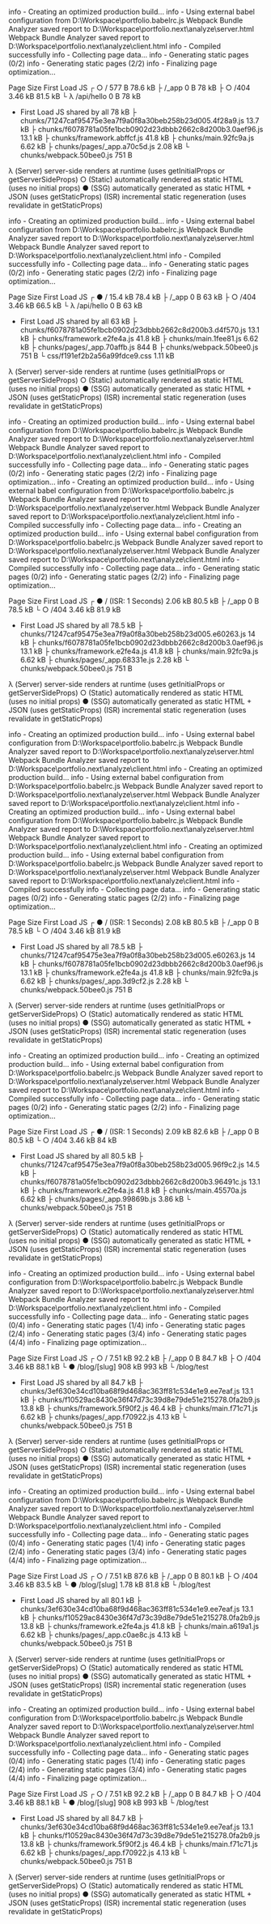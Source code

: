 info  - Creating an optimized production build...
info  - Using external babel configuration from D:\Workspace\portfolio\.babelrc.js
Webpack Bundle Analyzer saved report to D:\Workspace\portfolio\.next\analyze\server.html
Webpack Bundle Analyzer saved report to D:\Workspace\portfolio\.next\analyze\client.html
info  - Compiled successfully
info  - Collecting page data...
info  - Generating static pages (0/2)
info  - Generating static pages (2/2)
info  - Finalizing page optimization...

Page                                                           Size     First Load JS
┌ ○ /                                                          577 B          78.6 kB
├   /_app                                                      0 B              78 kB
├ ○ /404                                                       3.46 kB        81.5 kB
└ λ /api/hello                                                 0 B              78 kB
+ First Load JS shared by all                                  78 kB
  ├ chunks/71247caf95475e3ea7f9a0f8a30beb258b23d005.4f28a9.js  13.7 kB
  ├ chunks/f6078781a05fe1bcb0902d23dbbb2662c8d200b3.0aef96.js  13.1 kB
  ├ chunks/framework.abffcf.js                                 41.8 kB
  ├ chunks/main.92fc9a.js                                      6.62 kB
  ├ chunks/pages/_app.a70c5d.js                                2.08 kB
  └ chunks/webpack.50bee0.js                                   751 B

λ  (Server)  server-side renders at runtime (uses getInitialProps or getServerSideProps)
○  (Static)  automatically rendered as static HTML (uses no initial props)
●  (SSG)     automatically generated as static HTML + JSON (uses getStaticProps)
   (ISR)     incremental static regeneration (uses revalidate in getStaticProps)

info  - Creating an optimized production build...
info  - Using external babel configuration from D:\Workspace\portfolio\.babelrc.js
Webpack Bundle Analyzer saved report to D:\Workspace\portfolio\.next\analyze\server.html
Webpack Bundle Analyzer saved report to D:\Workspace\portfolio\.next\analyze\client.html
info  - Compiled successfully
info  - Collecting page data...
info  - Generating static pages (0/2)
info  - Generating static pages (2/2)
info  - Finalizing page optimization...

Page                                                           Size     First Load JS
┌ ● /                                                          15.4 kB        78.4 kB
├   /_app                                                      0 B              63 kB
├ ○ /404                                                       3.46 kB        66.5 kB
└ λ /api/hello                                                 0 B              63 kB
+ First Load JS shared by all                                  63 kB
  ├ chunks/f6078781a05fe1bcb0902d23dbbb2662c8d200b3.d4f570.js  13.1 kB
  ├ chunks/framework.e2fe4a.js                                 41.8 kB
  ├ chunks/main.1fee81.js                                      6.62 kB
  ├ chunks/pages/_app.70affb.js                                844 B
  ├ chunks/webpack.50bee0.js                                   751 B
  └ css/f191ef2b2a56a99fdce9.css                               1.11 kB

λ  (Server)  server-side renders at runtime (uses getInitialProps or getServerSideProps)
○  (Static)  automatically rendered as static HTML (uses no initial props)
●  (SSG)     automatically generated as static HTML + JSON (uses getStaticProps)
   (ISR)     incremental static regeneration (uses revalidate in getStaticProps)

info  - Creating an optimized production build...
info  - Using external babel configuration from D:\Workspace\portfolio\.babelrc.js
Webpack Bundle Analyzer saved report to D:\Workspace\portfolio\.next\analyze\server.html
Webpack Bundle Analyzer saved report to D:\Workspace\portfolio\.next\analyze\client.html
info  - Compiled successfully
info  - Collecting page data...
info  - Generating static pages (0/2)
info  - Generating static pages (2/2)
info  - Finalizing page optimization...
info  - Creating an optimized production build...
info  - Using external babel configuration from D:\Workspace\portfolio\.babelrc.js
Webpack Bundle Analyzer saved report to D:\Workspace\portfolio\.next\analyze\server.html
Webpack Bundle Analyzer saved report to D:\Workspace\portfolio\.next\analyze\client.html
info  - Compiled successfully
info  - Collecting page data...
info  - Creating an optimized production build...
info  - Using external babel configuration from D:\Workspace\portfolio\.babelrc.js
Webpack Bundle Analyzer saved report to D:\Workspace\portfolio\.next\analyze\server.html
Webpack Bundle Analyzer saved report to D:\Workspace\portfolio\.next\analyze\client.html
info  - Compiled successfully
info  - Collecting page data...
info  - Generating static pages (0/2)
info  - Generating static pages (2/2)
info  - Finalizing page optimization...

Page                                                           Size     First Load JS
┌ ● / (ISR: 1 Seconds)                                         2.06 kB        80.5 kB
├   /_app                                                      0 B            78.5 kB
└ ○ /404                                                       3.46 kB        81.9 kB
+ First Load JS shared by all                                  78.5 kB
  ├ chunks/71247caf95475e3ea7f9a0f8a30beb258b23d005.e60263.js  14 kB
  ├ chunks/f6078781a05fe1bcb0902d23dbbb2662c8d200b3.0aef96.js  13.1 kB
  ├ chunks/framework.e2fe4a.js                                 41.8 kB
  ├ chunks/main.92fc9a.js                                      6.62 kB
  ├ chunks/pages/_app.68331e.js                                2.28 kB
  └ chunks/webpack.50bee0.js                                   751 B

λ  (Server)  server-side renders at runtime (uses getInitialProps or getServerSideProps)
○  (Static)  automatically rendered as static HTML (uses no initial props)
●  (SSG)     automatically generated as static HTML + JSON (uses getStaticProps)
   (ISR)     incremental static regeneration (uses revalidate in getStaticProps)

info  - Creating an optimized production build...
info  - Using external babel configuration from D:\Workspace\portfolio\.babelrc.js
Webpack Bundle Analyzer saved report to D:\Workspace\portfolio\.next\analyze\server.html
Webpack Bundle Analyzer saved report to D:\Workspace\portfolio\.next\analyze\client.html
info  - Creating an optimized production build...
info  - Using external babel configuration from D:\Workspace\portfolio\.babelrc.js
Webpack Bundle Analyzer saved report to D:\Workspace\portfolio\.next\analyze\server.html
Webpack Bundle Analyzer saved report to D:\Workspace\portfolio\.next\analyze\client.html
info  - Creating an optimized production build...
info  - Using external babel configuration from D:\Workspace\portfolio\.babelrc.js
Webpack Bundle Analyzer saved report to D:\Workspace\portfolio\.next\analyze\server.html
Webpack Bundle Analyzer saved report to D:\Workspace\portfolio\.next\analyze\client.html
info  - Creating an optimized production build...
info  - Using external babel configuration from D:\Workspace\portfolio\.babelrc.js
Webpack Bundle Analyzer saved report to D:\Workspace\portfolio\.next\analyze\server.html
Webpack Bundle Analyzer saved report to D:\Workspace\portfolio\.next\analyze\client.html
info  - Compiled successfully
info  - Collecting page data...
info  - Generating static pages (0/2)
info  - Generating static pages (2/2)
info  - Finalizing page optimization...

Page                                                           Size     First Load JS
┌ ● / (ISR: 1 Seconds)                                         2.08 kB        80.5 kB
├   /_app                                                      0 B            78.5 kB
└ ○ /404                                                       3.46 kB        81.9 kB
+ First Load JS shared by all                                  78.5 kB
  ├ chunks/71247caf95475e3ea7f9a0f8a30beb258b23d005.e60263.js  14 kB
  ├ chunks/f6078781a05fe1bcb0902d23dbbb2662c8d200b3.0aef96.js  13.1 kB
  ├ chunks/framework.e2fe4a.js                                 41.8 kB
  ├ chunks/main.92fc9a.js                                      6.62 kB
  ├ chunks/pages/_app.3d9cf2.js                                2.28 kB
  └ chunks/webpack.50bee0.js                                   751 B

λ  (Server)  server-side renders at runtime (uses getInitialProps or getServerSideProps)
○  (Static)  automatically rendered as static HTML (uses no initial props)
●  (SSG)     automatically generated as static HTML + JSON (uses getStaticProps)
   (ISR)     incremental static regeneration (uses revalidate in getStaticProps)

info  - Creating an optimized production build...
info  - Creating an optimized production build...
info  - Using external babel configuration from D:\Workspace\portfolio\.babelrc.js
Webpack Bundle Analyzer saved report to D:\Workspace\portfolio\.next\analyze\server.html
Webpack Bundle Analyzer saved report to D:\Workspace\portfolio\.next\analyze\client.html
info  - Compiled successfully
info  - Collecting page data...
info  - Generating static pages (0/2)
info  - Generating static pages (2/2)
info  - Finalizing page optimization...

Page                                                           Size     First Load JS
┌ ● / (ISR: 1 Seconds)                                         2.09 kB        82.6 kB
├   /_app                                                      0 B            80.5 kB
└ ○ /404                                                       3.46 kB          84 kB
+ First Load JS shared by all                                  80.5 kB
  ├ chunks/71247caf95475e3ea7f9a0f8a30beb258b23d005.96f9c2.js  14.5 kB
  ├ chunks/f6078781a05fe1bcb0902d23dbbb2662c8d200b3.96491c.js  13.1 kB
  ├ chunks/framework.e2fe4a.js                                 41.8 kB
  ├ chunks/main.45570a.js                                      6.62 kB
  ├ chunks/pages/_app.99869b.js                                3.86 kB
  └ chunks/webpack.50bee0.js                                   751 B

λ  (Server)  server-side renders at runtime (uses getInitialProps or getServerSideProps)
○  (Static)  automatically rendered as static HTML (uses no initial props)
●  (SSG)     automatically generated as static HTML + JSON (uses getStaticProps)
   (ISR)     incremental static regeneration (uses revalidate in getStaticProps)

info  - Creating an optimized production build...
info  - Using external babel configuration from D:\Workspace\portfolio\.babelrc.js
Webpack Bundle Analyzer saved report to D:\Workspace\portfolio\.next\analyze\server.html
Webpack Bundle Analyzer saved report to D:\Workspace\portfolio\.next\analyze\client.html
info  - Compiled successfully
info  - Collecting page data...
info  - Generating static pages (0/4)
info  - Generating static pages (1/4)
info  - Generating static pages (2/4)
info  - Generating static pages (3/4)
info  - Generating static pages (4/4)
info  - Finalizing page optimization...

Page                                                           Size     First Load JS
┌ ○ /                                                          7.51 kB        92.2 kB
├   /_app                                                      0 B            84.7 kB
├ ○ /404                                                       3.46 kB        88.1 kB
└ ● /blog/[slug]                                               908 kB          993 kB
    └ /blog/test
+ First Load JS shared by all                                  84.7 kB
  ├ chunks/3ef630e34cd10ba68f9d468ac363ff81c534e1e9.ee7eaf.js  13.1 kB
  ├ chunks/f10529ac8430e36f47d73c39d8e79de51e215278.0fa2b9.js  13.8 kB
  ├ chunks/framework.5f90f2.js                                 46.4 kB
  ├ chunks/main.f71c71.js                                      6.62 kB
  ├ chunks/pages/_app.f70922.js                                4.13 kB
  └ chunks/webpack.50bee0.js                                   751 B

λ  (Server)  server-side renders at runtime (uses getInitialProps or getServerSideProps)
○  (Static)  automatically rendered as static HTML (uses no initial props)
●  (SSG)     automatically generated as static HTML + JSON (uses getStaticProps)
   (ISR)     incremental static regeneration (uses revalidate in getStaticProps)

info  - Creating an optimized production build...
info  - Using external babel configuration from D:\Workspace\portfolio\.babelrc.js
Webpack Bundle Analyzer saved report to D:\Workspace\portfolio\.next\analyze\server.html
Webpack Bundle Analyzer saved report to D:\Workspace\portfolio\.next\analyze\client.html
info  - Compiled successfully
info  - Collecting page data...
info  - Generating static pages (0/4)
info  - Generating static pages (1/4)
info  - Generating static pages (2/4)
info  - Generating static pages (3/4)
info  - Generating static pages (4/4)
info  - Finalizing page optimization...

Page                                                           Size     First Load JS
┌ ○ /                                                          7.51 kB        87.6 kB
├   /_app                                                      0 B            80.1 kB
├ ○ /404                                                       3.46 kB        83.5 kB
└ ● /blog/[slug]                                               1.78 kB        81.8 kB
    └ /blog/test
+ First Load JS shared by all                                  80.1 kB
  ├ chunks/3ef630e34cd10ba68f9d468ac363ff81c534e1e9.ee7eaf.js  13.1 kB
  ├ chunks/f10529ac8430e36f47d73c39d8e79de51e215278.0fa2b9.js  13.8 kB
  ├ chunks/framework.e2fe4a.js                                 41.8 kB
  ├ chunks/main.a619a1.js                                      6.62 kB
  ├ chunks/pages/_app.c0ae8c.js                                4.13 kB
  └ chunks/webpack.50bee0.js                                   751 B

λ  (Server)  server-side renders at runtime (uses getInitialProps or getServerSideProps)
○  (Static)  automatically rendered as static HTML (uses no initial props)
●  (SSG)     automatically generated as static HTML + JSON (uses getStaticProps)
   (ISR)     incremental static regeneration (uses revalidate in getStaticProps)

info  - Creating an optimized production build...
info  - Using external babel configuration from D:\Workspace\portfolio\.babelrc.js
Webpack Bundle Analyzer saved report to D:\Workspace\portfolio\.next\analyze\server.html
Webpack Bundle Analyzer saved report to D:\Workspace\portfolio\.next\analyze\client.html
info  - Compiled successfully
info  - Collecting page data...
info  - Generating static pages (0/4)
info  - Generating static pages (1/4)
info  - Generating static pages (2/4)
info  - Generating static pages (3/4)
info  - Generating static pages (4/4)
info  - Finalizing page optimization...

Page                                                           Size     First Load JS
┌ ○ /                                                          7.51 kB        92.2 kB
├   /_app                                                      0 B            84.7 kB
├ ○ /404                                                       3.46 kB        88.1 kB
└ ● /blog/[slug]                                               908 kB          993 kB
    └ /blog/test
+ First Load JS shared by all                                  84.7 kB
  ├ chunks/3ef630e34cd10ba68f9d468ac363ff81c534e1e9.ee7eaf.js  13.1 kB
  ├ chunks/f10529ac8430e36f47d73c39d8e79de51e215278.0fa2b9.js  13.8 kB
  ├ chunks/framework.5f90f2.js                                 46.4 kB
  ├ chunks/main.f71c71.js                                      6.62 kB
  ├ chunks/pages/_app.f70922.js                                4.13 kB
  └ chunks/webpack.50bee0.js                                   751 B

λ  (Server)  server-side renders at runtime (uses getInitialProps or getServerSideProps)
○  (Static)  automatically rendered as static HTML (uses no initial props)
●  (SSG)     automatically generated as static HTML + JSON (uses getStaticProps)
   (ISR)     incremental static regeneration (uses revalidate in getStaticProps)

